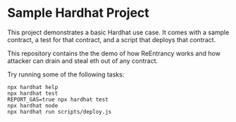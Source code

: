 # Sample Hardhat Project

This project demonstrates a basic Hardhat use case. It comes with a sample contract, a test for that contract, and a script that deploys that contract.

This repository contains the the demo of how ReEntrancy works and how attacker can drain and steal eth out of any contract.

Try running some of the following tasks:

```shell
npx hardhat help
npx hardhat test
REPORT_GAS=true npx hardhat test
npx hardhat node
npx hardhat run scripts/deploy.js
```
